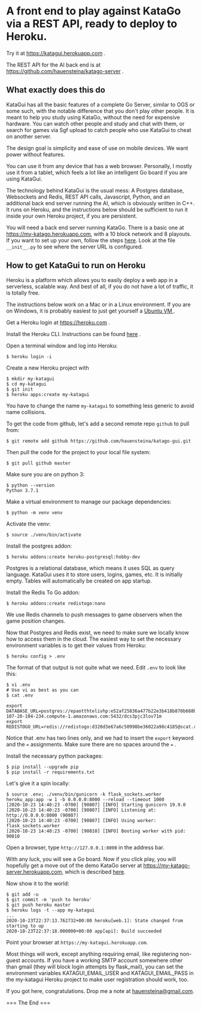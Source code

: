 
A front end to play against KataGo via a REST API, ready to deploy to Heroku.
================================================================================

Try it at https://katagui.herokuapp.com .

The REST API for the AI back end is at https://github.com/hauensteina/katago-server .

What exactly does this do
-----------------------------

KataGui has all the basic features of a complete Go Server, similar to OGS or some such, with the notable difference that you don't play other people. It is meant to help you study using KataGo, without the need for expensive hardware. You can watch other people and study and chat with them, or search for games via Sgf upload to catch people who use KataGui to cheat on another server.

The design goal is simplicity and ease of use on mobile devices. We want power without features.

You can use it from any device that has a web browser. Personally, I mostly use it from a tablet, which feels a lot like an intelligent Go board if you are using KataGui.

The technology behind KataGui is the usual mess: A Postgres database, Websockets and Redis, REST API calls, Javascript, Python, and an additional back end server running the AI, which is obviously written in C++. It runs on Heroku, and the instructions below should be sufficient to run it inside your own Heroku project, if you are persistent.

You will need a back end server running KataGo. There is a basic one at https://my-katago.herokuapp.com, with a 10 block network and 8 playouts. If you want to set up your own, follow the steps [here](https://github.com/hauensteina/katago-server). Look at the file `__init__.py` to see where the server URL is configured.


How to get KataGui to run on Heroku
--------------------------------------

Heroku is a platform which allows you to easily deploy a web app in a serverless, scalable way.
And best of all, if you do not have a lot of traffic, it is totally free.

The instructions below work on a Mac or in a Linux environment. If you are on Windows, it is probably easiest to just get yourself a [Ubuntu VM ](https://brb.nci.nih.gov/seqtools/installUbuntu.html).

Get a Heroku login at https://heroku.com .

Install the Heroku CLI. Instructions can be found [here](https://devcenter.heroku.com/articles/heroku-cli) .

Open a terminal window and log into Heroku:

```
$ heroku login -i
```

Create a new Heroku project with

```
$ mkdir my-katagui
$ cd my-katagui
$ git init
$ heroku apps:create my-katagui
```

You have to change the name `my-katagui` to something less generic to
avoid name collisions.

To get the code from github, let's add a second remote repo `github` to pull from:

`$ git remote add github https://github.com/hauensteina/katago-gui.git`

Then pull the code for the project to your local file system:

`$ git pull github master`

Make sure you are on python 3:

```
$ python --version
Python 3.7.1
```

Make a virtual environment to manage our package dependencies:

`$ python -m venv venv`

Activate the venv:

`$ source ./venv/bin/activate`

Install the postgres addon:

`$ heroku addons:create heroku-postgresql:hobby-dev`

Postgres is a relational database, which means it uses SQL as query language.
KataGui uses it to store users, logins, games, etc.
It is initially empty. Tables will automatically be created on app startup.

Install the Redis To Go addon:

`$ heroku addons:create redistogo:nano`

We use Redis channels to push messages to game observers when the game position changes.

Now that Postgres and Redis exist, we need to make sure we locally know how to access them in the cloud. The easiest way to set the necessary environment variables is to get their values from Heroku:

`$ heroku config > .env`

The format of that output is not quite what we need. Edit `.env` to look like this:

```
$ vi .env
# Use vi as best as you can
$ cat .env

export DATABASE_URL=postgres://epaotthtelivhp:e52af25836a477b22e3b418b870b688b8615aa5704225b6e7923f9fa5802fbe9@ec2-107-20-104-234.compute-1.amazonaws.com:5432/dcs3pjc3lov71m
export REDISTOGO_URL=redis://redistogo:d320d3e67a6c50998be36022a98c4185@scat.redistogo.com:10501/

```

Notice that .env has two lines only, and we had to insert the `export` keyword and the `=` assignments.
Make sure there are no spaces around the `=` .

Install the necessary python packages:

```
$ pip install --upgrade pip
$ pip install -r requirements.txt
```

Let's give it a spin locally:

```
$ source .env; ./venv/bin/gunicorn -k flask_sockets.worker heroku_app:app -w 1 -b 0.0.0.0:8000 --reload --timeout 1000 
[2020-10-23 14:40:23 -0700] [90807] [INFO] Starting gunicorn 19.9.0
[2020-10-23 14:40:23 -0700] [90807] [INFO] Listening at: http://0.0.0.0:8000 (90807)
[2020-10-23 14:40:23 -0700] [90807] [INFO] Using worker: flask_sockets.worker
[2020-10-23 14:40:23 -0700] [90810] [INFO] Booting worker with pid: 90810
```

Open a browser, type `http://127.0.0.1:8000` in the address bar.

With any luck, you will see a Go board. Now if you click play, you will hopefully get a move out of the
demo KataGo server at https://my-katago-server.herokuapp.com, which is described
[here](https://github.com/hauensteina/katago-server).

Now show it to the world:

```
$ git add -u
$ git commit -m 'push to heroku'
$ git push heroku master
$ heroku logs -t --app my-katagui
...
2020-10-23T22:37:13.762732+00:00 heroku[web.1]: State changed from starting to up
2020-10-23T22:37:18.000000+00:00 app[api]: Build succeeded
```

Point your browser at `https://my-katagui.herokuapp.com`.


Most things will work, except anything requiring email, like registering non-guest accounts.
If you have a working SMTP account somewhere other than gmail (they will block login attempts by flask_mail),
you can set the environment variables KATAGUI_EMAIL_USER and KATAGUI_EMAIL_PASS in the my-katagui Heroku project
to make user registration should work, too.

If you got here, congratulations. Drop me a note at hauensteina@gmail.com.

=== The End ===
